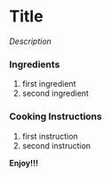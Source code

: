# Title

*Description*

### Ingredients

1. first ingredient
2. second ingredient

### Cooking Instructions

1. first instruction
2. second instruction

**Enjoy!!!**

